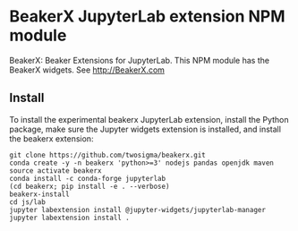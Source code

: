 # BeakerX JupyterLab extension NPM module

BeakerX: Beaker Extensions for JupyterLab.
This NPM module has the BeakerX widgets.
See http://BeakerX.com

Install
-------

To install the experimental beakerx JupyterLab extension, install the
Python package, make sure the Jupyter widgets extension is installed,
and install the beakerx extension:

```
git clone https://github.com/twosigma/beakerx.git
conda create -y -n beakerx 'python>=3' nodejs pandas openjdk maven
source activate beakerx
conda install -c conda-forge jupyterlab
(cd beakerx; pip install -e . --verbose)
beakerx-install
cd js/lab
jupyter labextension install @jupyter-widgets/jupyterlab-manager
jupyter labextension install .
```
